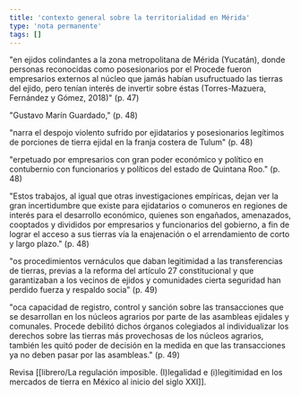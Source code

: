 ```yaml
---
title: 'contexto general sobre la territorialidad en Mérida'
type: 'nota permanente'
tags: []
---
```


"en ejidos colindantes a la zona metropolitana de Mérida (Yucatán), donde personas reconocidas como posesionarios por el Procede fueron empresarios externos al núcleo que jamás habían usufructuado las tierras del ejido, pero tenían interés de invertir sobre éstas (Torres-Mazuera, Fernández y Gómez, 2018)" (p. 47)

"Gustavo Marín Guardado," (p. 48)

"narra el despojo violento sufrido por ejidatarios y posesionarios legítimos de porciones de tierra ejidal en la franja costera de Tulum" (p. 48)

"erpetuado por empresarios con gran poder económico y político en contubernio con funcionarios y políticos del estado de Quintana Roo." (p. 48)

"Estos trabajos, al igual que otras investigaciones empíricas, dejan ver la gran incertidumbre que existe para ejidatarios o comuneros en regiones de interés para el desarrollo económico, quienes son engañados, amenazados, cooptados y divididos por empresarios y funcionarios del gobierno, a fin de lograr el acceso a sus tierras vía la enajenación o el arrendamiento de corto y largo plazo." (p. 48)

"os procedimientos vernáculos que daban legitimidad a las transferencias de tierras, previas a la reforma del artículo 27 constitucional y que garantizaban a los vecinos de ejidos y comunidades cierta seguridad han perdido fuerza y respaldo socia" (p. 49)

"oca capacidad de registro, control y sanción sobre las transacciones que se desarrollan en los núcleos agrarios por parte de las asambleas ejidales y comunales. Procede debilitó dichos órganos colegiados al individualizar los derechos sobre las tierras más provechosas de los núcleos agrarios, también les quitó poder de decisión en la medida en que las transacciones ya no deben pasar por las asambleas." (p. 49)

Revisa [[librero/La regulación imposible. (I)legalidad e (i)legitimidad en los mercados de tierra en México al inicio del siglo XXI]].